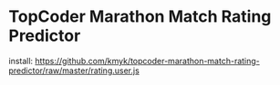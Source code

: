 # TopCoder Marathon Match Rating Predictor

install: <https://github.com/kmyk/topcoder-marathon-match-rating-predictor/raw/master/rating.user.js>
